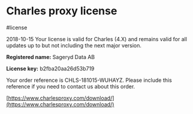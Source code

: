 # Charles proxy license
#license

2018-10-15
Your license is valid for Charles (4.X) and remains valid for all updates up to but not including the next major version.

**Registered name:**
Sageryd Data AB

**License key:**
b2fba20aa26d53b719

Your order reference is CHLS-181015-WUHAYZ. Please include this reference if you need to contact us about this order.

[https://www.charlesproxy.com/download/](https://www.charlesproxy.com/download/)
